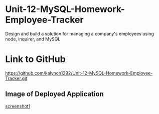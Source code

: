 # Unit-12-MySQL-Homework-Employee-Tracker
Design and build a solution for managing a company's employees using node, inquirer, and MySQL

# Link to GitHub
https://github.com/kalynch1292/Unit-12-MySQL-Homework-Employee-Tracker.git


## Image of Deployed Application
[screenshot1](screenshot1.PNG)